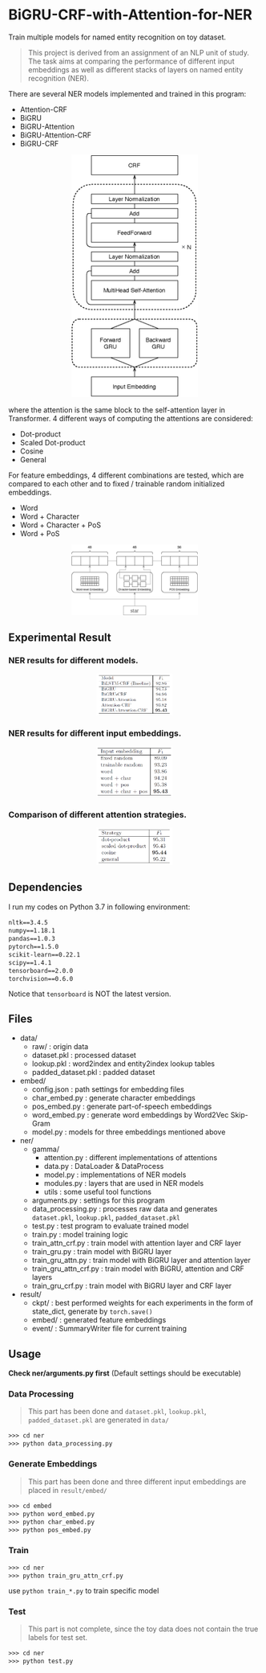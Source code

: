 # BiGRU-CRF-with-Attention-for-NER

Train multiple models for named entity recognition on toy dataset.

> This project is derived from an assignment of an NLP unit of study.
> The task aims at comparing the performance of different input embeddings 
> as well as different stacks of layers on named entity recognition (NER).

There are several NER models implemented and trained in this program:

- Attention-CRF
- BiGRU
- BiGRU-Attention
- BiGRU-Attention-CRF
- BiGRU-CRF

<div align="center">
    <img src="./images/bigru_attn_crf.png" width="50%" alt="architecture" />
</div>

where the attention is the same block to the self-attention layer in Transformer.
4 different ways of computing the attentions are considered:

- Dot-product
- Scaled Dot-product
- Cosine
- General

For feature embeddings, 4 different combinations are tested, which are compared to each other
and to fixed / trainable random initialized embeddings.

- Word
- Word + Character
- Word + Character + PoS
- Word + PoS

<div align="center">
    <img src="./images/embedding.png" width="50%" alt="embedding" />
</div>

## Experimental Result

### NER results for different models.
<div align="center">
    <img src="./images/t_model.png" width="30%" alt="model" />
</div>

### NER results for different input embeddings.
<div align="center">
    <img src="./images/t_embed.png" width="30%" alt="embed" />
</div>

### Comparison of different attention strategies.
<div align="center">
    <img src="./images/t_attn.png" width="30%" alt="attn" />
</div>


## Dependencies

I run my codes on Python 3.7 in following environment:
```
nltk==3.4.5
numpy==1.18.1
pandas==1.0.3
pytorch==1.5.0
scikit-learn==0.22.1
scipy==1.4.1
tensorboard==2.0.0
torchvision==0.6.0
```

Notice that `tensorboard` is NOT the latest version.

## Files

- data/
    - raw/ : origin data
    - dataset.pkl : processed dataset
    - lookup.pkl : word2index and entity2index lookup tables
    - padded_dataset.pkl : padded dataset
- embed/
    - config.json : path settings for embedding files
    - char_embed.py : generate character embeddings
    - pos_embed.py : generate part-of-speech embeddings
    - word_embed.py : generate word embeddings by Word2Vec Skip-Gram
    - model.py : models for three embeddings mentioned above
- ner/
    - gamma/
        - attention.py : different implementations of attentions
        - data.py : DataLoader & DataProcess
        - model.py : implementations of NER models
        - modules.py : layers that are used in NER models
        - utils : some useful tool functions
    - arguments.py : settings for this program
    - data_processing.py : processes raw data and generates `dataset.pkl`, `lookup.pkl`, `padded_dataset.pkl`
    - test.py : test program to evaluate trained model
    - train.py : model training logic
    - train_attn_crf.py : train model with attention layer and CRF layer
    - train_gru.py : train model with BiGRU layer
    - train_gru_attn.py : train model with BiGRU layer and attention layer
    - train_gru_attn_crf.py : train model with BiGRU, attention and CRF layers
    - train_gru_crf.py : train model with BiGRU layer and CRF layer
- result/
    - ckpt/ : best performed weights for each experiments in the form of state_dict, generate by `torch.save()`
    - embed/ : generated feature embeddings
    - event/ : SummaryWriter file for current training
    

## Usage

**Check ner/arguments.py first** (Default settings should be executable)

### Data Processing

> This part has been done and `dataset.pkl`, `lookup.pkl`, `padded_dataset.pkl` are generated in `data/`
    
```
>>> cd ner
>>> python data_processing.py
```

### Generate Embeddings

> This part has been done and three different input embeddings are placed in `result/embed/` 

```
>>> cd embed
>>> python word_embed.py
>>> python char_embed.py
>>> python pos_embed.py
```

### Train
```
>>> cd ner
>>> python train_gru_attn_crf.py
```
use `python train_*.py` to train specific model

### Test
> This part is not complete, since the toy data does not contain the
> true labels for test set.
```
>>> cd ner
>>> python test.py
```
